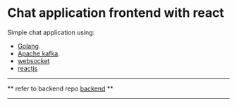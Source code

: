 # Chat application frontend with react
Simple chat application using:
* [Golang](https://go.dev/).
* [Apache kafka](https://kafka.apache.org/).
* [websocket](https://github.com/gorilla/websocket)
* [reactjs](https://reactjs.org/)

---

** refer to backend repo [backend](https://github.com/BAHALLA/lets-chat-golang) **

---
